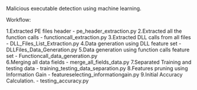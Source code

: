 Malicious executable detection using machine learning.

Workflow:

1.Extracted PE files header - pe_header_extraction.py
2.Extracted all the function calls - functioncall_extraction.py
3.Extracted DLL calls from all files - DLL_Files_List_Extraction.py
4.Data generation using DLL feature set - DLLFiles_Data_Generation.py
5.Data generation using function calls feature set - Functioncall_data_generation.py	
6.Merging all data fields - merge_all_fields_data.py
7.Separated Training and testing data - training_testing_data_separation.py
8.Features pruning using Information Gain - featureselecting_informationgain.py
9.Initial Accuracy Calculation. - testing_accuracy.py
